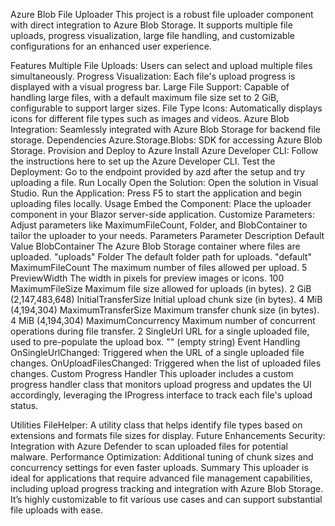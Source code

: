 Azure Blob File Uploader
This project is a robust file uploader component with direct integration to Azure Blob Storage. It supports multiple file uploads, progress visualization, large file handling, and customizable configurations for an enhanced user experience.

Features
Multiple File Uploads: Users can select and upload multiple files simultaneously.
Progress Visualization: Each file's upload progress is displayed with a visual progress bar.
Large File Support: Capable of handling large files, with a default maximum file size set to 2 GiB, configurable to support larger sizes.
File Type Icons: Automatically displays icons for different file types such as images and videos.
Azure Blob Integration: Seamlessly integrated with Azure Blob Storage for backend file storage.
Dependencies
Azure.Storage.Blobs: SDK for accessing Azure Blob Storage.
Provision and Deploy to Azure
Install Azure Developer CLI: Follow the instructions here to set up the Azure Developer CLI.
Test the Deployment:
Go to the endpoint provided by azd after the setup and try uploading a file.
Run Locally
Open the Solution: Open the solution in Visual Studio.
Run the Application: Press F5 to start the application and begin uploading files locally.
Usage
Embed the Component: Place the uploader component in your Blazor server-side application.
Customize Parameters: Adjust parameters like MaximumFileCount, Folder, and BlobContainer to tailor the uploader to your needs.
Parameters
Parameter	Description	Default Value
BlobContainer	The Azure Blob Storage container where files are uploaded.	"uploads"
Folder	The default folder path for uploads.	"default"
MaximumFileCount	The maximum number of files allowed per upload.	5
PreviewWidth	The width in pixels for preview images or icons.	100
MaximumFileSize	Maximum file size allowed for uploads (in bytes).	2 GiB (2,147,483,648)
InitialTransferSize	Initial upload chunk size (in bytes).	4 MiB (4,194,304)
MaximumTransferSize	Maximum transfer chunk size (in bytes).	4 MiB (4,194,304)
MaximumConcurrency	Maximum number of concurrent operations during file transfer.	2
SingleUrl	URL for a single uploaded file, used to pre-populate the upload box.	"" (empty string)
Event Handling
OnSingleUrlChanged: Triggered when the URL of a single uploaded file changes.
OnUploadFilesChanged: Triggered when the list of uploaded files changes.
Custom Progress Handler
This uploader includes a custom progress handler class that monitors upload progress and updates the UI accordingly, leveraging the IProgress interface to track each file's upload status.

Utilities
FileHelper: A utility class that helps identify file types based on extensions and formats file sizes for display.
Future Enhancements
Security: Integration with Azure Defender to scan uploaded files for potential malware.
Performance Optimization: Additional tuning of chunk sizes and concurrency settings for even faster uploads.
Summary
This uploader is ideal for applications that require advanced file management capabilities, including upload progress tracking and integration with Azure Blob Storage. It’s highly customizable to fit various use cases and can support substantial file uploads with ease.

